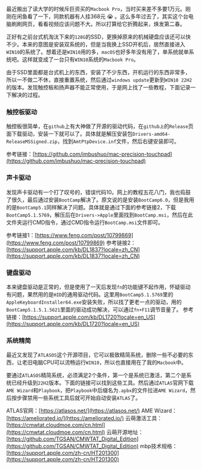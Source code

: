 最近搬出了读大学的时候斥巨资买的`Macbook Pro`，当时买来差不多要1万元。刚刚在闲鱼看了一下，同款机器有人挂368元 :sob:  。这么多年过去了，其实这个台电脑刷刷网页，看看视频应该问题不大。所以打算给它折腾起来，焕发第二春。

正好有之前台式机淘汰下来的`128G`的SSD，更换掉原来的机械硬盘应该还可以快不少。本来的意图是安装双系统的，但是当我换上SSD开机后，居然直接进入`WIN10`的系统了。想着还是`WIN10`用的多，`macOS`也好多年没有用了，单系统就单系统吧。这样就变成了一台只有`WIN10`系统的`Macbook Pro`。

由于SSD里面都是台式机上的东西，安装了不少东西，开机运行的东西非常多，所以一不做二不休，直接重置系统，然后通过`windows update`更新到`WIN10 22H2`的版本。发现触控板和扬声器不能正常使用，于是网上找了一些教程，下面记录一下解决的过程。

### 触控板驱动
触控板很简单，在`github`上有大神做了开源的驱动代码，在`github上`的`Release`页面下载驱动，安装一下就可以了。具体就是解压安装包`Drivers-amd64-ReleaseMSSigned.zip`，找到`AmtPtpDevice.inf`文件，然后右键安装即可。

参考链接：[https://github.com/imbushuo/mac-precision-touchpad](https://github.com/imbushuo/mac-precision-touchpad)

### 声卡驱动
发现声卡驱动有一个打了叹号的，错误代码10。网上的教程五花八门，我也捣鼓了很久，最后通过安装`BootCamp`解决了。原文说的是安装`BootCamp6.0`，但是我用的是`BootCamp5.1`同样解决了问题。具体就是通过下面的参考链接2，下载`BootCamp5.1.5769`，解压后在`Drivers->Apple`里面找到`BootCamp.msi`，然后在此文件夹运行CMD指令，通过CMD指令运行`BootCamp.msi`文件即可。

参考链接1：[https://www.feng.com/post/10799869](https://www.feng.com/post/10799869)
参考链接2：[https://support.apple.com/kb/DL1837?locale=zh_CN](https://support.apple.com/kb/DL1837?locale=zh_CN)

### 键盘驱动
本来键盘驱动是正常的，但是使用了一天后发现`fn`的功能键不起作用，怀疑驱动有问题，果然用的是`HID`的通用驱动代码。这里用`BootCamp5.1.5769`里的`AppleKeyboardInstaller64.exe`安装失败，所以找了更老一点的驱动，用的`BootCamp5.1.5.1.5621`里面的驱动成功解决，可以通过`fn+F11`调节音量了。
参考链接：[https://support.apple.com/kb/DL1720?locale=en_US](https://support.apple.com/kb/DL1720?locale=en_US)
### 系统精简
最近又发现了`ATLASOS`这个开源项目，它可以极致精简系统，删除一些不必要的东西，让老旧电脑CPU可以流畅运行`WIN10`，所以也直接用在了我的`Macbook`中。

要通过`ATLASOS`精简系统，必须满足2个条件，第一个是系统已激活，第二个是系统已经升级到`22H2`版本。下面的链接可以找到这些工具。然后通过`ATLAS`官网下载`AME Wizard`和`Playbook`，把`Playbook`中后缀名为`.apbx`的文件拉进`AME Wizard`，然后按步骤禁用一些系统工具后就可开始自动安装`ATLAS`了。

ATLAS官网：[https://atlasos.net/](https://atlasos.net/)
AME Wizard：[https://ameliorated.io/](https://ameliorated.io/)
云萌激活工具：[https://cmwtat.cloudmoe.com/cn.html](https://cmwtat.cloudmoe.com/cn.html)
云萌开源地址：[https://github.com/TGSAN/CMWTAT_Digital_Edition](https://github.com/TGSAN/CMWTAT_Digital_Edition)
mbp技术规格：[https://support.apple.com/zh-cn/HT201300](https://support.apple.com/zh-cn/HT201300)
